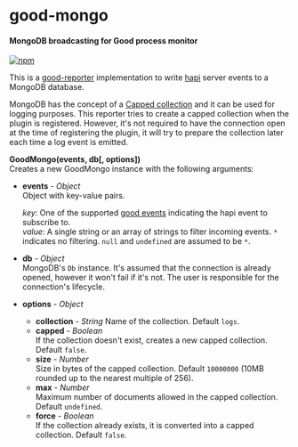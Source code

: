 good-mongo
==========

#### MongoDB broadcasting for Good process monitor ####

[![npm][npm-image]][npm-url]

This is a [good-reporter][good-reporter] implementation to write [hapi][hapi] server events to a MongoDB database.

MongoDB has the concept of a [Capped collection][capped-collection] and it can be used for logging purposes. This reporter tries to create a capped collection when the plugin is registered. However, it's not required to have the connection open at the time of registering the plugin, it will try to prepare the collection later each time a log event is emitted.

__GoodMongo(events, db[, options])__  
Creates a new GoodMongo instance with the following arguments:

- __events__ - _Object_  
  Object with key-value pairs.

  _key_: One of the supported [good events][good] indicating the hapi event to subscribe to.  
  _value_: A single string or an array of strings to filter incoming events. `*` indicates no filtering. `null` and `undefined` are assumed to be `*`.
- __db__ - _Object_  
  MongoDB's `Db` instance. It's assumed that the connection is already opened, however it won't fail if it's not. The user is responsible for the connection's lifecycle.
- __options__ - _Object_  
  - __collection__ - _String_
    Name of the collection. Default `logs`.
  - __capped__ - _Boolean_  
    If the collection doesn't exist, creates a new capped collection. Default `false`.
  - __size__ - _Number_  
    Size in bytes of the capped collection. Default `10000000` (10MB rounded up to the nearest multiple of 256).
  - __max__ - _Number_  
    Maximum number of documents allowed in the capped collection. Default `undefined`.
  - __force__ - _Boolean_  
    If the collection already exists, it is converted into a capped collection. Default `false`.

[npm-image]: https://img.shields.io/npm/v/getmod.svg?style=flat
[npm-url]: https://npmjs.org/package/getmod
[good-reporter]: https://github.com/hapijs/good-reporter
[good]: https://github.com/hapijs/good
[hapi]: http://hapijs.com
[capped-collection]: http://docs.mongodb.org/manual/core/capped-collections